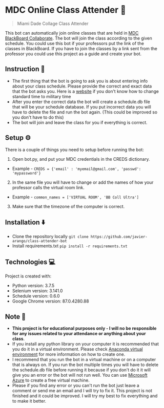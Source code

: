 # MDC Online Class Attender :robot:
> Miami Dade Collage Class Attender

This bot can automatically join online classes that are held in [MDC BlackBoard Collaborate](https://mdc.blackboard.com/). The bot will join the class according to the given schedule. You could use this bot if your professors put the link of the classes in BlackBoard. If you have to join the classes by a link sent from the professor you could use this project as a guide and create your bot. 

## Instruction :notebook:
* The first thing that the bot is going to ask you is about entering info about your class schedule. Please provide the correct and exact data that the bot asks you. Here is a [website](https://www.ontheclock.com/convert-military-24-hour-time.aspx) if you don't know how to change standard time to military time 
* After you enter the correct data the bot will create a schedule.db file that will be your schedule database. If you put incorrect data you will have to delete the file and run the bot again. (This could be improved so you don't have to do this)
* The bot will join and leave the class for you if everything is correct.

## Setup :gear:
There is a couple of things you need to setup before running the bot:
1. Open bot.py, and put your MDC credentials in the CREDS dictionary.
* Example - ```CREDS = {'email' : 'myemail@gmail.com', 'passwd': 'mypassword'}```
2. In the same file you will have to change or add the names of how your professor calls the virtual room link.
* Example - ```common_names = ['VIRTUAL ROOM', 'BB Coll Ultra']```
3. Make sure that the timezone of the computer is correct.

## Installation :arrow_down:
* Clone the repository locally ```git clone https://github.com/javier-arango/class-attender-bot```
* Install requirements.txt ```pip install -r requirements.txt```

## Technologies :computer:
Project is created with:
* Python version: 3.7.5
* Selenium version: 3.141.0
* Schedule version: 0.6.0
* Google Chrome version: 87.0.4280.88

## Note :pencil:
* **This project is for educational purposes only - I will no be responsible for any issues related to your attendance or anything about your class**.
* If you install any python library on your computer it is recommended that you do it in a virtual environment. Please check [Anaconda virtual environment](https://www.anaconda.com) for more information on how to create one.
* I recommend that you run the bot in a virtual machine or on a computer that is always on. If you run the bot multiple times you will have to delete the schedule.db file before running it because if you don't do it it will give you an error or the bot will not run well. You can use [Microsoft Azure](https://azure.microsoft.com/en-us/services/virtual-machines/) to create a free virtual machine.
* Please if you find any error or you can't run the bot just leave a comment or send me an email and I will try to fix it. This project is not finished and it could be improved. I will try my best to fix everything and to make it better. 
